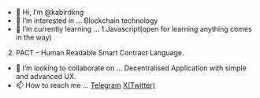 - 👋 Hi, I’m @kabirdkng
- 👀 I’m interested in ... Blockchain technology
- 🌱 I’m currently learning ... 
1.Javascript(open for learning anything comes in the way)
2. PACT - Human Readable Smart Contract Language.
- 💞️ I’m looking to collaborate on ... Decentralised Application with simple and advanced UX.
- 📫 How to reach me ... [Telegram](https://t.me/CryptoKabir)
                         [X(Twitter)](https://x.com/kabir_crypto)

<!---
kabirdkng/kabirdkng is a ✨ special ✨ repository because its `README.md` (this file) appears on your GitHub profile.
You can click the Preview link to take a look at your changes.
--->

